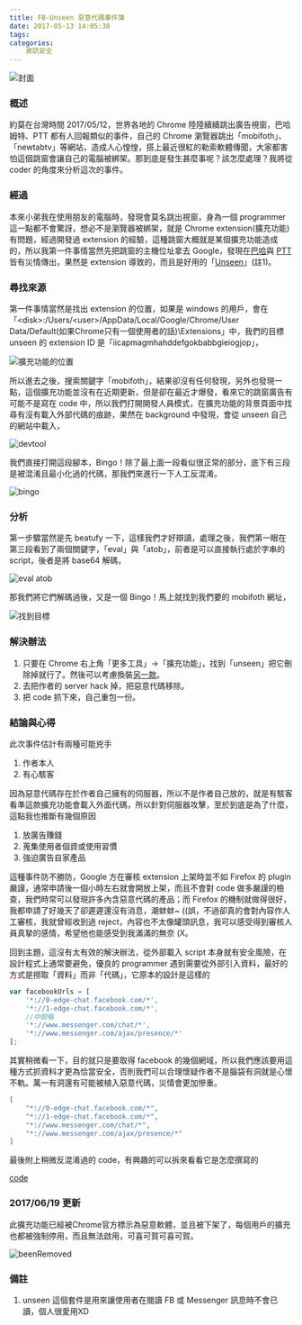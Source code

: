 ```yaml
---
title: FB-Unseen 惡意代碼事件簿
date: 2017-05-13 14:05:38
tags:
categories:
	資訊安全
---
```


![封面](cover.png)

### 概述
<!-- block -->
約莫在台灣時間 2017/05/12，世界各地的 Chrome 陸陸續續跳出廣告視窗，巴哈姆特、PTT 都有人回報類似的事件，自己的 Chrome 瀏覽器跳出「mobifoth」、「newtabtv」等網站，造成人心惶惶，搭上最近很紅的勒索軟體傳聞，大家都害怕這個跳窗會讓自己的電腦被綁架。那到底是發生甚麼事呢？該怎麼處理？我將從 coder 的角度來分析這次的事件。
<!-- block -->
### 經過

本來小弟我在使用朋友的電腦時，發現會莫名跳出視窗，身為一個 programmer 這一點都不會驚訝，想必不是瀏覽器被綁架，就是 Chrome extension(擴充功能) 有問題，經過開發過 extension 的經驗，這種跳窗大概就是某個擴充功能造成的，所以我第一件事情當然先把跳窗的主機位址拿去 Google，發現在[巴哈](https://forum.gamer.com.tw/C.php?bsn=60030&snA=461776)與 [PTT](https://www.ptt.cc/bbs/AntiVirus/M.1494526031.A.6BB.html) 皆有災情傳出，果然是 extension 導致的，而且是好用的「[Unseen](https://chrome.google.com/webstore/detail/unseen/iicapmagmhahddefgokbabbgieiogjop?hl=zh-TW)」(註1)。

### 尋找來源

第一件事情當然是找出 extension 的位置，如果是 windows 的用戶，會在「\<disk>:/Users/\<user>/AppData/Local/Google/Chrome/User Data/Default(如果Chrome只有一個使用者的話)\Extensions」中，我們的目標 unseen 的 extension ID 是「iicapmagmhahddefgokbabbgieiogjop」，

![擴充功能的位置](folder.png)

所以進去之後，搜索關鍵字「mobifoth」，結果卻沒有任何發現，另外也發現一點，這個擴充功能並沒有在近期更新，但是卻在最近才爆發，看來它的跳窗廣告有可能不是寫在 code 中，所以我們打開開發人員模式，在擴充功能的背景頁面中找尋有沒有載入外部代碼的痕跡，果然在 background 中發現，會從 unseen 自己的網站中載入，

![devtool](devtool.png)

我們直接打開這段腳本，Bingo！除了最上面一段看似很正常的部分，底下有三段是被混淆且最小化過的代碼，那我們來進行一下人工反混淆。

![bingo](bingo.png)

### 分析

第一步驟當然是先 beatufy 一下，這樣我們才好辯讀，處理之後，我們第一眼在第三段看到了兩個關鍵字，「eval」與「atob」，前者是可以直接執行處於字串的 script，後者是將 base64 解碼，

![eval atob](eval&atob.png)

那我們將它們解碼過後，又是一個 Bingo！馬上就找到我們要的 mobifoth 網址，

![找到目標](targetUrl.png)

### 解決辦法

1. 只要在 Chrome 右上角「更多工具」→「擴充功能」，找到「unseen」把它刪除掉就行了。然後可以考慮換裝[另一款](https://chrome.google.com/webstore/detail/unseen/oclokcfejikeggpnhgakanfbdnlafaon)。
2. 去把作者的 server hack 掉，把惡意代碼移除。
3. 把 code 抓下來，自己重包一份。

### 結論與心得

此次事件估計有兩種可能兇手
1. 作者本人
2. 有心駭客

因為惡意代碼存在於作者自己擁有的伺服器，所以不是作者自己放的，就是有駭客看準這款擴充功能會載入外面代碼，所以針對伺服器攻擊，至於到底是為了什麼，這點我也推斷有幾個原因
1. 放廣告賺錢
2. 蒐集使用者個資或使用習慣
3. 強迫廣告自家產品

這種事件防不勝防，Google 方在審核 extension 上架時並不如 Firefox 的 plugin 嚴謹，通常申請後一個小時左右就會開放上架，而且不會對 code 做多嚴謹的檢查，我們時常可以發現許多內含惡意代碼的產品；而 Firefox 的機制就做得很好，我都申請了好幾天了卻遲遲還沒有消息，潮蚌蚌~ ((誤，不過卻真的會對內容作人工審核，我就曾經收到過 reject，內容也不太像罐頭訊息，我可以感受得到審核人員真摯的感情，希望他也能感受到我滿滿的無奈 (X。

回到主題，這沒有太有效的解決辦法，從外部載入 script 本身就有安全風險，在設計程式上通常要避免，優良的 programmer 遇到需要從外部引入資料，最好的方式是撈取「資料」而非「代碼」，它原本的設計是這樣的
```js
var facebookUrls = [
	'*://0-edge-chat.facebook.com/*',
	'*://1-edge-chat.facebook.com/*',
	//中間略
	'*://www.messenger.com/chat/*',
	'*://www.messenger.com/ajax/presence/*'
];
```
其實稍微看一下，目的就只是要取得 facebook 的幾個網域，所以我們應該要用這種方式抓資料才更為恰當安全，否則我們可以合理懷疑作者不是腦袋有洞就是心懷不軌。萬一有洞還有可能被植入惡意代碼，災情會更加慘重。
```json
[
	"*://0-edge-chat.facebook.com/*",
	"*://1-edge-chat.facebook.com/*",
	"*://www.messenger.com/chat/*",
	"*://www.messenger.com/ajax/presence/*"
]
```
最後附上稍微反混淆過的 code，有興趣的可以拆來看看它是怎麼撰寫的

[code](facebook_sites.txt)

### 2017/06/19 更新
此擴充功能已經被Chrome官方標示為惡意軟體，並且被下架了，每個用戶的擴充也都被強制停用，而且無法啟用，可喜可賀可喜可賀。

![beenRemoved](malwareBeenRemoved.png)

### 備註
1. unseen 這個套件是用來讓使用者在閱讀 FB 或 Messenger 訊息時不會已讀，個人很愛用XD